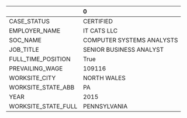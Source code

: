 |                     | 0                         |
|:--------------------|:--------------------------|
| CASE_STATUS         | CERTIFIED                 |
| EMPLOYER_NAME       | IT CATS LLC               |
| SOC_NAME            | COMPUTER SYSTEMS ANALYSTS |
| JOB_TITLE           | SENIOR BUSINESS ANALYST   |
| FULL_TIME_POSITION  | True                      |
| PREVAILING_WAGE     | 109116                    |
| WORKSITE_CITY       | NORTH WALES               |
| WORKSITE_STATE_ABB  | PA                        |
| YEAR                | 2015                      |
| WORKSITE_STATE_FULL | PENNSYLVANIA              |